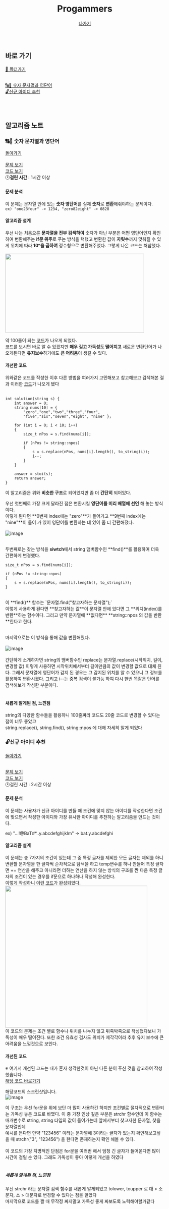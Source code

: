 <div align="center">

  # Progammers
[나가기](https://github.com/strawy12/Algorithm)
</div> <br><br>

## 바로 가기
[📂 폴더가기](https://github.com/strawy12/Algorithm/tree/main/Programmers)
<br><br>

[🔠🔢 숫자 문자열과 영단어](https://github.com/strawy12/Algorithm/blob/main/Programmers/README.md#-%EC%88%AB%EC%9E%90-%EB%AC%B8%EC%9E%90%EC%97%B4%EA%B3%BC-%EC%98%81%EB%8B%A8%EC%96%B4) <br>
[🔓신규 아이디 추천](https://github.com/strawy12/Algorithm/blob/main/Programmers/README.md#%EC%8B%A0%EA%B7%9C-%EC%95%84%EC%9D%B4%EB%94%94-%EC%B6%94%EC%B2%9C)

<br><br>

## 알고리즘 노트
### 🔠🔢 숫자 문자열과 영단어
 [돌아가기](https://github.com/strawy12/Algorithm/blob/main/Programmers/README.md#progammers)
 <br> <br> 
<a href="https://school.programmers.co.kr/learn/courses/30/lessons/81301">문제 보기</a><br>
<a href="https://github.com/strawy12/Algorithm/blob/main/Programmers/%EC%88%AB%EC%9E%90%20%EB%AC%B8%EC%9E%90%EC%97%B4%EA%B3%BC%20%EC%98%81%EB%8B%A8%EC%96%B4.cpp">코드 보기</a>
<br>
🕑**걸린 시간** : 1시간 이상

  #### 문제 분석
  이 문제는 문자열 안에 있는 **숫자 영단어**를 실제 **숫자**로 **변환**해줘야하는 문제이다.
  <br>
  `ex) "one23four" -> 1234, "zero82eight" -> 0828`
  
  
  #### 알고리즘 설계
  우선 나는 처음으론 **문자열을 전부 검색하여** 숫자가 아닌 부분은 어떤 영단어인지 확인하여 변환해주는 **if문 위주**로 푸는 방식을 택했고 
  변환한 값이 **자릿수**까지 맞춰질 수 있게 위치에 따라 **10ⁿ을 곱하여** 정수형으로 변환해주었다.
  그렇게 나온 코드는 처참했다.<br><br>
   <img src="https://user-images.githubusercontent.com/77821550/187939585-f4504265-8490-4f09-93e2-592315de3b76.png"  width="440" height="250"/>

  약 100줄이 되는 [코드](https://github.com/strawy12/Algorithm/blob/c88be9c2aed826842abbe96b3b2055fe800ee5cb/Programmers/%EC%88%AB%EC%9E%90%20%EB%AC%B8%EC%9E%90%EC%97%B4%EA%B3%BC%20%EC%98%81%EB%8B%A8%EC%96%B4.cpp#L7)가 나오게 되었다. <br>
  코드를 보시면 바로 알 수 있겠지만 **매우 길고 가독성도 떨어지고** 새로운 변환단어가 나오게된다면 **유지보수**하기에도 **큰 어려움**이 생길 수 있다.
  <br>
  
  #### 개선한 코드
  위와같은 코드를 작성한 이후 다른 방법을 여러가지 고민해보고 참고해보고 검색해본 결과 이러한 [코드](https://github.com/strawy12/Algorithm/blob/c88be9c2aed826842abbe96b3b2055fe800ee5cb/Programmers/%EC%88%AB%EC%9E%90%20%EB%AC%B8%EC%9E%90%EC%97%B4%EA%B3%BC%20%EC%98%81%EB%8B%A8%EC%96%B4.cpp#L104)가 나오게 됐다<br><br>
```
int solution(string s) {
	int answer = 0;
	string nums[10] = { 
		"zero","one","two","three","four",
		"five","six","seven","eight", "nine" };

	for (int i = 0; i < 10; i++)
	{
		size_t nPos = s.find(nums[i]);

		if (nPos != string::npos)
		{
			s = s.replace(nPos, nums[i].length(), to_string(i));
			i--;
		}
	}
	
	answer = stoi(s);
	return answer;
}
```

 이 알고리즘은 위와 **비슷한 구조**로 되어있지만 좀 더 **간단히** 되어있다.
 <br>
 
 우선 첫번째로 가장 크게 달라진 점은 변환시킬 **영단어를 미리 배열에 선언** 해 놓는 방식이다.<br>
 이렇게 된다면 **0번째 index에는 "zero"**가 들어가고 **9번째 index에는 "nine"**이 들어 가 있어 영단어를 변환하는 데 있어 좀 더 간편해졌다.<br><br>
 ![image](https://user-images.githubusercontent.com/77821550/187941201-30bc0213-8b4e-4ade-a0b5-5ec8e8a86098.png)<br><br>

 두번째로는 찾는 방식을 **siwtch**에서 string 맴버함수인 **find()**를 활용하여 더욱 간편하게 변경했다.<br>
```
size_t nPos = s.find(nums[i]);

if (nPos != string::npos)
{
	s = s.replace(nPos, nums[i].length(), to_string(i));
}
```
<br>
이 **find()** 함수는 `문자열.find("찾고자하는 문자열");` <br>
이렇게 사용하게 된다면 **찾고자하는 값**이 문자열 안에 있다면 그 **위치(index)를 반환**하는 함수이다.
그리고 만약 문자열에 **없다면** **string::npos 의 값을 반환**한다고 한다.
<br><br>

마지막으로는 이 방식을 통해 값을 변환해줬다.<br><br>
![image](https://user-images.githubusercontent.com/77821550/187948771-630fcc9e-7ba5-438a-99e8-ddcbe9af5e6f.png)<br><br>
간단하게 소개하자면 
string의 맴버함수인 replace는 문자열.replace(시작위치, 길이, 변경할 값) 이렇게 사용하면 시작위치에서부터 길이만큼의 값이 변경할 값으로 대체 된다.
그래서 문자열에 영단어가 감지 된 경우는 그 감지된 위치를 알 수 있으니 그 정보를 활용하여 변환시켰다.
그리고 i--는 중복 검색이 불가능 하여 다시 한번 똑같은 단어를 검색해보게 작성한 부분이다.
<br><br>

#### 새롭게 알게된 점, 느낀점
string의 다양한 함수들을 활용하니 100줄짜리 코드도 20줄 코드로 변경할 수 있다는 점이 너무 좋았고<br>
string.replace(), string.find(), string::npos 에 대해 자세히 알게 되었다
 
 
 ### 🔓신규 아이디 추천 
 [돌아가기](https://github.com/strawy12/Algorithm/blob/main/Programmers/README.md#progammers)
 <br> <br> 
 
<a href="https://school.programmers.co.kr/learn/courses/30/lessons/72410">문제 보기</a><br>
<a href="https://github.com/strawy12/Algorithm/blob/main/Programmers/%EC%8B%A0%EA%B7%9C%20%EC%95%84%EC%9D%B4%EB%94%94%20%EC%B6%94%EC%B2%9C.cpp">코드 보기</a>
<br>
🕑걸린 시간 : 2시간 이상

  #### 문제 분석
  이 문제는 사용자가 신규 아이디를 만들 때 조건에 맞지 않는 아이디를 작성한다면 조건에 맞으면서 작성한 아이디와 가장 유사한 아이디를 추천하는 알고리즘을 만드는 것이다.<br>
 
  ex) "...!@BaT#*..y.abcdefghijklm" -> bat.y.abcdefghi
  
  #### 알고리즘 설계
  이 문제는 총 7가지의 조건이 있는데 그 중 특정 글자를 제외한 모든 글자는 제외를 하니 변환할 문자열을 한 글자씩 순차적으로 탐색을 하고 temp변수를 하나 만들어 특정 글자면 += 연산을 해주고 아니라면 더하는 연산을 하지 않는 방식의 구조를 짠 다음 특정 글자의 조건이 있는 경우를 if문으로 하나하나 작성해 완성한다. <br>
  이렇게 작성하니 이런 [코드](https://github.com/strawy12/Algorithm/blob/main/Programmers/%EC%8B%A0%EA%B7%9C%20%EC%95%84%EC%9D%B4%EB%94%94%20%EC%B6%94%EC%B2%9C.cpp)가 완성되었다.<br>
  <img src="https://user-images.githubusercontent.com/77821550/188318266-e7027520-5f4d-4191-8667-a8dd5f064353.png"  width="450" height="450"/>
  <br>
  이 코드의 문제는 조건 별로 함수나 위치를 나누지 않고 뒤죽박죽으로 작성했다보니 가독성이 매우 떨어진다. 또한 조건 유효성 검사도 위치가 제각각이라 추후 유지 보수에 큰 어려움을 느낄것으로 보인다.
  
  #### 개선된 코드
  ※ 여기서 개선된 코드는 내가 혼자 생각한것이 아닌 다른 분이 푸신 것을 참고하여 작성했습니다.<br>
  [해당 코드 바로가기](https://github.com/strawy12/Algorithm/blob/964c57905bcb20772b1a824dc1cc730578728fdb/Programmers/%EC%8B%A0%EA%B7%9C%20%EC%95%84%EC%9D%B4%EB%94%94%20%EC%B6%94%EC%B2%9C.cpp#L81)
  
  해당코드의 스크린샷입니다.<br>
  ![image](https://user-images.githubusercontent.com/77821550/188319811-9d62dcd4-ad50-4a5d-be51-718adb529c91.png)

이 구조는 우선 for문을 위에 보단 더 많이 사용하긴 하지만 조건별로 절차적으로 변환되는 가독성 놓은 코드로 바꼈다.
이 중 가장 인상 깊은 부분은 strchr 함수인데 이 함수는 매개변수로 string, string 타입의 값이 들어가는데 앞에서부터 찾고자한 문자열, 찾을 문자열인데 <br>
예시를 든다면 만약 "123456" 이라는 문자열에 3이라는 글자가 있는지 확인해보고싶을 때 strchr("3", "123456") 을 한다면 존재하는지 확인 해볼 수 있다. <br>
<br>
이 코드의 가장 치명적인 단점은 for문을 여러번 해서 엄청 긴 글자가 들어온다면 많이 시간이 걸릴 순 있다. 그래도 가독성이 좋아 이렇게 개선을 하였다
<br><br>
##### 새롭게 알게된 점, 느낀점
우선 strchr 라는 문자열 검색 함수를 새롭게 알게되었고 tolower, toupper 로 대 > 소문자, 소 > 대문자로 변경할 수 있다는 점을 알았다<br>
마지막으로 코드를 짤 때 무작정 짜지말고 가독성 좋게 짜보도록 노력해야할거같다

  
